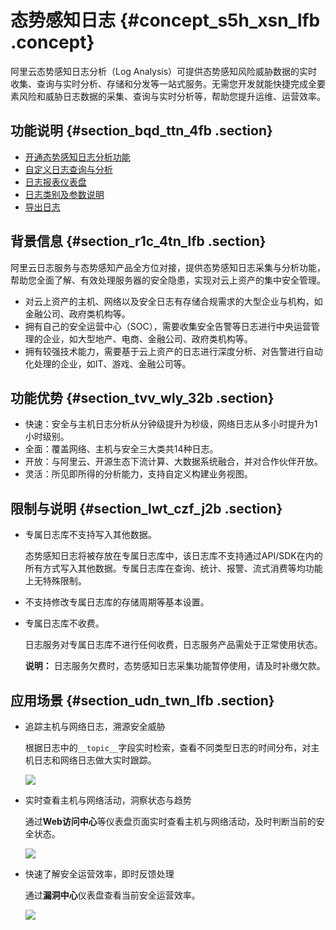 # 态势感知日志 {#concept_s5h_xsn_lfb .concept}

阿里云态势感知日志分析（Log Analysis）可提供态势感知风险威胁数据的实时收集、查询与实时分析、存储和分发等一站式服务。无需您开发就能快捷完成全要素风险和威胁日志数据的采集、查询与实时分析等，帮助您提升运维、运营效率。

## 功能说明 {#section_bqd_ttn_4fb .section}



-   [开通态势感知日志分析功能](../../../../cn.zh-CN/用户指南/日志分析/开通日志分析服务.md)
-   [自定义日志查询与分析](../../../../cn.zh-CN/用户指南/日志分析/查询实时日志分析/自定义日志查询与分析.md)
-   [日志报表仪表盘](../../../../cn.zh-CN/用户指南/日志分析/日志报表/日志报表仪表盘.md)
-   [日志类别及参数说明](../../../../cn.zh-CN/用户指南/日志分析/态势感知日志分类/日志类别及参数说明.md)
-   [导出日志](../../../../cn.zh-CN/用户指南/日志分析/导出日志.md)

## 背景信息 {#section_r1c_4tn_lfb .section}

阿里云日志服务与态势感知产品全方位对接，提供态势感知日志采集与分析功能，帮助您全面了解、有效处理服务器的安全隐患，实现对云上资产的集中安全管理。

-   对云上资产的主机、网络以及安全日志有存储合规需求的大型企业与机构，如金融公司、政府类机构等。
-   拥有自己的安全运营中心（SOC），需要收集安全告警等日志进行中央运营管理的企业，如大型地产、电商、金融公司、政府类机构等。
-   拥有较强技术能力，需要基于云上资产的日志进行深度分析、对告警进行自动化处理的企业，如IT、游戏、金融公司等。

## 功能优势 {#section_tvv_wly_32b .section}

-   快速：安全与主机日志分析从分钟级提升为秒级，网络日志从多小时提升为1小时级别。
-   全面：覆盖网络、主机与安全三大类共14种日志。
-   开放：与阿里云、开源生态下流计算、大数据系统融合，并对合作伙伴开放。
-   灵活：所见即所得的分析能力，支持自定义构建业务视图。

## 限制与说明 {#section_lwt_czf_j2b .section}

-   专属日志库不支持写入其他数据。

    态势感知日志将被存放在专属日志库中，该日志库不支持通过API/SDK在内的所有方式写入其他数据。专属日志库在查询、统计、报警、流式消费等均功能上无特殊限制。

-   不支持修改专属日志库的存储周期等基本设置。

-   专属日志库不收费。

    日志服务对专属日志库不进行任何收费，日志服务产品需处于正常使用状态。

    **说明：** 日志服务欠费时，态势感知日志采集功能暂停使用，请及时补缴欠款。


## 应用场景 {#section_udn_twn_lfb .section}

-   追踪主机与网络日志，溯源安全威胁

    根据日志中的`__topic__`字段实时检索，查看不同类型日志的时间分布，对主机日志和网络日志做大实时跟踪。

    ![](http://static-aliyun-doc.oss-cn-hangzhou.aliyuncs.com/assets/img/23677/154080291913707_zh-CN.png)

-   实时查看主机与网络活动，洞察状态与趋势

    通过**Web访问中心**等仪表盘页面实时查看主机与网络活动，及时判断当前的安全状态。

    ![](http://static-aliyun-doc.oss-cn-hangzhou.aliyuncs.com/assets/img/23677/154080291913708_zh-CN.png)

-   快速了解安全运营效率，即时反馈处理

    通过**漏洞中心**仪表盘查看当前安全运营效率。

    ![](http://static-aliyun-doc.oss-cn-hangzhou.aliyuncs.com/assets/img/23677/154080291913709_zh-CN.png)


